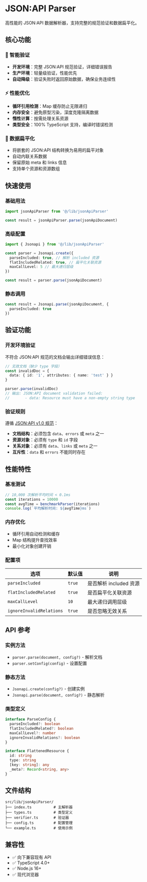 # JSON:API Parser

高性能的 JSON:API 数据解析器，支持完整的规范验证和数据扁平化。

## 核心功能

### 🚀 智能验证

- **开发环境**：完整 JSON:API 规范验证，详细错误报告
- **生产环境**：轻量级验证，性能优先
- **自动降级**：验证失败时返回原始数据，确保业务连续性

### ⚡ 性能优化

- **循环引用检测**：Map 缓存防止无限递归
- **内存安全**：避免原型污染，深度克隆隔离数据
- **惰性计算**：按需处理关系资源
- **类型安全**：100% TypeScript 支持，编译时错误检测

### 🔧 数据扁平化

- 将嵌套的 JSON:API 结构转换为易用的扁平对象
- 自动内联关系数据
- 保留原始 meta 和 links 信息
- 支持单个资源和资源数组

## 快速使用

### 基础用法

```typescript
import jsonApiParser from '@/lib/jsonApiParser'

const result = jsonApiParser.parse(jsonApiDocument)
```

### 高级配置

```typescript
import { Jsonapi } from '@/lib/jsonApiParser'

const parser = Jsonapi.create({
  parseIncluded: true, // 解析 included 资源
  flatIncludedRelated: true, // 扁平化关联资源
  maxCallLevel: 5 // 最大递归层级
})

const result = parser.parse(jsonApiDocument)
```

### 静态调用

```typescript
const result = Jsonapi.parse(jsonApiDocument, {
  parseIncluded: true
})
```

## 验证功能

### 开发环境验证

不符合 JSON:API 规范的文档会输出详细错误信息：

```typescript
// 无效文档（缺少 type 字段）
const invalidDoc = {
  data: { id: '1', attributes: { name: 'test' } }
}

parser.parse(invalidDoc)
// 输出: JSON:API document validation failed:
//       - data: Resource must have a non-empty string type
```

### 验证规则

遵循 [JSON:API v1.0 规范](https://jsonapi.org/format/)：

- **文档结构**：必须包含 `data`、`errors` 或 `meta` 之一
- **资源对象**：必须有 `type` 和 `id` 字段
- **关系对象**：必须有 `data`、`links` 或 `meta` 之一
- **互斥性**：`data` 和 `errors` 不能同时存在

## 性能特性

### 基准测试

```typescript
// 10,000 次解析平均时间 < 0.1ms
const iterations = 10000
const avgTime = benchmarkParser(iterations)
console.log(`平均解析时间: ${avgTime}ms`)
```

### 内存优化

- 循环引用自动检测和缓存
- Map 结构提升查找效率
- 最小化对象创建开销

### 配置项

| 选项                     | 默认值 | 说明                   |
| ------------------------ | ------ | ---------------------- |
| `parseIncluded`          | `true` | 是否解析 included 资源 |
| `flatIncludedRelated`    | `true` | 是否扁平化关联资源     |
| `maxCallLevel`           | `10`   | 最大递归调用层级       |
| `ignoreInvalidRelations` | `true` | 是否忽略无效关系       |

## API 参考

### 实例方法

- `parser.parse(document, config?)` - 解析文档
- `parser.setConfig(config)` - 设置配置

### 静态方法

- `Jsonapi.create(config?)` - 创建实例
- `Jsonapi.parse(document, config?)` - 静态解析

### 类型定义

```typescript
interface ParseConfig {
  parseIncluded?: boolean
  flatIncludedRelated?: boolean
  maxCallLevel?: number
  ignoreInvalidRelations?: boolean
}

interface FlattenedResource {
  id: string
  type: string
  [key: string]: any
  _meta?: Record<string, any>
}
```

## 文件结构

```
src/lib/jsonApiParser/
├── index.ts          # 主解析器
├── types.ts          # 类型定义
├── verifier.ts       # 验证器
├── config.ts         # 配置管理
└── example.ts        # 使用示例
```

## 兼容性

- ✅ 向下兼容现有 API
- ✅ TypeScript 4.0+
- ✅ Node.js 16+
- ✅ 现代浏览器
